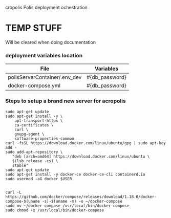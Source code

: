 cropolis
Polis deployment ochestration

# TEMP STUFF
Will be cleared when doing documentation

### deployment variables location
|File|Variables|
|---|---|
|polisServerContainer/.env_dev|#{db_password}|
|docker-compose.yml|#{db_password}|

### Steps to setup a brand new server for acropolis
```
sudo apt-get update
sudo apt-get install -y \
    apt-transport-https \
    ca-certificates \
    curl \
    gnupg-agent \
    software-properties-common
curl -fsSL https://download.docker.com/linux/ubuntu/gpg | sudo apt-key add -
sudo add-apt-repository \
   "deb [arch=amd64] https://download.docker.com/linux/ubuntu \
   $(lsb_release -cs) \
   stable"
sudo apt-get update
sudo apt-get install -y docker-ce docker-ce-cli containerd.io
sudo usermod -aG docker $USER


curl -L https://github.com/docker/compose/releases/download/1.18.0/docker-compose-$(uname -s)-$(uname -m) -o ~/docker-compose
sudo mv ~/docker-compose /usr/local/bin/docker-compose
sudo chmod +x /usr/local/bin/docker-compose
```










